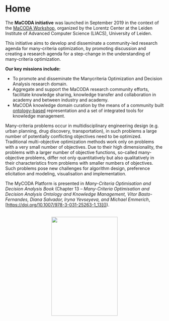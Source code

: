 Home
====

The **MaCODA initiative** was launched in September 2019 in the context of the [MaCODA Workshop](https://www.universiteitleiden.nl/en/news/2019/09/over-fifty-scientists-come-together-for-macoda), organized by the Lorentz Center at the Leiden Institute of Advanced Computer Science (LIACS), University of Leiden.

This initiative aims to develop and disseminate a community-led research agenda for many-criteria optimization, by promoting discussion and creating a research agenda for a step-change in the understanding of many-criteria optimization.

**Our key missions include:**

*   To promote and disseminate the Manycriteria Optimization and Decision Analysis research domain.
*   Aggregate and support the MaCODA research community efforts, facilitate knowledge sharing, knowledge transfer and collaboration in academy and between industry and academy.
*   MaCODA knowledge domain curation by the means of a community built [ontology-based](https://service.tib.eu/webvowl/#iri=https://github.com/vbasto-gmail/mycoda/raw/master/MaCODA.owl) representation and a set of integrated tools for knowledge management.

Many-criteria problems occur in multidisciplinary engineering design (e.g. urban planning, drug discovery, transportation), in such problems a large number of potentially conflicting objectives need to be optimized. Traditional multi-objective optimization methods work only on problems with a very small number of objectives. Due to their high dimensionality, the problems with a larger number of objective functions, so-called many-objective problems, differ not only quantitatively but also qualitatively in their characteristics from problems with smaller numbers of objectives.  
Such problems pose new challenges for algorithm design, preference elicitation and modeling, visualisation and implementation.

The MyCODA Platform is presented in _Many-Criteria Optimisation and Decision Analysis Book_ (Chapter 13 – _Many-Criteria Optimisation and Decision Analysis Ontology and Knowledge Management, Vitor Basto-Fernandes, Diana Salvador, Iryna Yevseyeva, and Michael Emmerich_, [https://doi.org/10.1007/978-3-031-25263-1_13]()).

<img width="210" height="315" src="https://model8it.net/vfernandeswp/wp-content/uploads/2024/04/image-2.png" alt="" style="display: block; margin-left: auto; margin-right: auto; margin-top: 30px;">